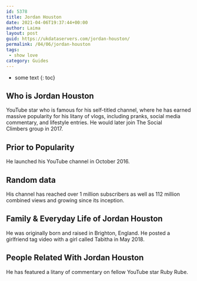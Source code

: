 ```yaml
---
id: 5378
title: Jordan Houston
date: 2021-04-06T19:37:44+00:00
author: Laima
layout: post
guid: https://ukdataservers.com/jordan-houston/
permalink: /04/06/jordan-houston
tags:
 - show love
category: Guides
---
```


* some text
{: toc}


## Who is Jordan Houston
                  
                  
                  
YouTube star who is famous for his self-titled channel, where he has earned massive popularity for his litany of vlogs, including pranks, social media commentary, and lifestyle entries. He would later join The Social Climbers group in 2017. 
                  
              
            
              
            
                
                
                
## Prior to Popularity
                  
                  
                  
He launched his YouTube channel in October 2016. 
                  
              
            
              
            
                
                
                
## Random data
                  
                  
                  
His channel has reached over 1 million subscribers as well as 112 million combined views and growing since its inception.
                  
              
            
              
            
                
                
                
## Family & Everyday Life of Jordan Houston
                  
                  
                  
He was originally born and raised in Brighton, England. He posted a girlfriend tag video with a girl called Tabitha in May 2018. 
                  
              
            
              
            
                
                
                
## People Related With Jordan Houston
                  
                  
                  
He has featured a litany of commentary on fellow YouTube star Ruby Rube.
                  
              
            
              
            
                
              
            
              
              
            
            
              
            
          
          
          